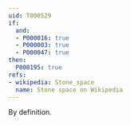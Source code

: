 ```yaml
---
uid: T000529
if:
  and:
  - P000016: true
  - P000003: true
  - P000047: true
then:
  P000195: true
refs:
- wikipedia: Stone_space
  name: Stone space on Wikipedia
---
```

By definition.
